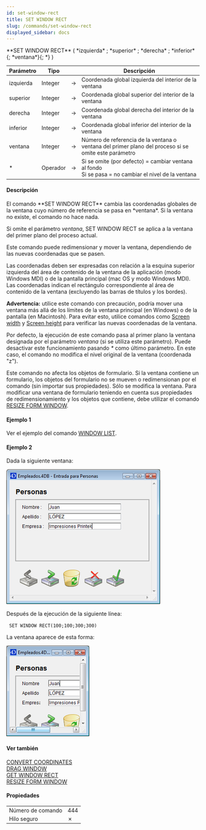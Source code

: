 ```yaml
---
id: set-window-rect
title: SET WINDOW RECT
slug: /commands/set-window-rect
displayed_sidebar: docs
---
```


<!--REF #_command_.SET WINDOW RECT.Syntax-->**SET WINDOW RECT** ( *izquierda* ; *superior* ; *derecha* ; *inferior* {; *ventana*}{; *} )<!-- END REF-->
<!--REF #_command_.SET WINDOW RECT.Params-->
| Parámetro | Tipo |  | Descripción |
| --- | --- | --- | --- |
| izquierda | Integer | &#8594;  | Coordenada global izquierda del interior de la ventana |
| superior | Integer | &#8594;  | Coordenada global superior del interior de la ventana |
| derecha | Integer | &#8594;  | Coordenada global derecha del interior de la ventana |
| inferior | Integer | &#8594;  | Coordenada global inferior del interior de la ventana |
| ventana | Integer | &#8594;  | Número de referencia de la ventana o ventana del primer plano del proceso si se omite este parámetro |
| * | Operador | &#8594;  | Si se omite (por defecto) = cambiar ventana al fondo<br/>Si se pasa = no cambiar el nivel de la ventana |

<!-- END REF-->

#### Descripción 

<!--REF #_command_.SET WINDOW RECT.Summary-->El comando **SET WINDOW RECT** cambia las coordenadas globales de la ventana cuyo número de referencia se pasa en *ventana*.<!-- END REF--> Si la ventana no existe, el comando no hace nada. 

Si omite el parámetro *ventana*, SET WINDOW RECT se aplica a la ventana del primer plano del proceso actual.

Este comando puede redimensionar y mover la ventana, dependiendo de las nuevas coordenadas que se pasen.

Las coordenadas deben ser expresadas con relación a la esquina superior izquierda del área de contenido de la ventana de la aplicación (modo Windows MDI) o de la pantalla principal (mac OS y modo Windows MDI). Las coordenadas indican el rectángulo correspondiente al área de contenido de la ventana (excluyendo las barras de títulos y los bordes).

**Advertencia:** utilice este comando con precaución, podría mover una ventana más allá de los límites de la ventana principal (en Windows) o de la pantalla (en Macintosh). Para evitar esto, utilice comandos como [Screen width](screen-width.md) y [Screen height](screen-height.md) para verificar las nuevas coordenadas de la ventana.

Por defecto, la ejecución de este comando pasa al primer plano la ventana designada por el parámetro *ventana* (si se utiliza este parámetro). Puede desactivar este funcionamiento pasando *\** como último parámetro. En este caso, el comando no modifica el nivel original de la ventana (coordenada "z"). 

Este comando no afecta los objetos de formulario. Si la ventana contiene un formulario, los objetos del formulario no se mueven o redimensionan por el comando (sin importar sus propiedades). Sólo se modifica la ventana. Para modificar una ventana de formulario teniendo en cuenta sus propiedades de redimensionamiento y los objetos que contiene, debe utilizar el comando [RESIZE FORM WINDOW](resize-form-window.md).

#### Ejemplo 1 

Ver el ejemplo del comando [WINDOW LIST](window-list.md "WINDOW LIST").

#### Ejemplo 2 

Dada la siguiente ventana:

![](../assets/en/commands/pict39568.es.png)

  
Después de la ejecución de la siguiente línea:

```4d
 SET WINDOW RECT(100;100;300;300)
```

La ventana aparece de esta forma:

![](../assets/en/commands/pict39569.es.png)

#### Ver también 

[CONVERT COORDINATES](convert-coordinates.md)  
[DRAG WINDOW](drag-window.md)  
[GET WINDOW RECT](get-window-rect.md)  
[RESIZE FORM WINDOW](resize-form-window.md)  

#### Propiedades

|  |  |
| --- | --- |
| Número de comando | 444 |
| Hilo seguro | &cross; |


